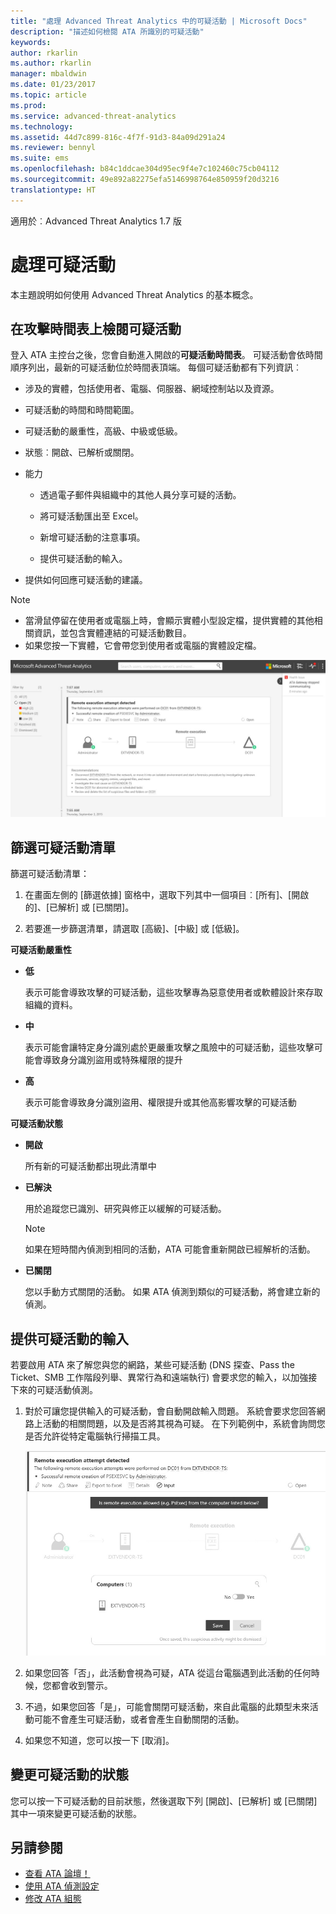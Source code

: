 ```yaml
---
title: "處理 Advanced Threat Analytics 中的可疑活動 | Microsoft Docs"
description: "描述如何檢閱 ATA 所識別的可疑活動"
keywords: 
author: rkarlin
ms.author: rkarlin
manager: mbaldwin
ms.date: 01/23/2017
ms.topic: article
ms.prod: 
ms.service: advanced-threat-analytics
ms.technology: 
ms.assetid: 44d7c899-816c-4f7f-91d3-84a09d291a24
ms.reviewer: bennyl
ms.suite: ems
ms.openlocfilehash: b84c1ddcae304d95ec9f4e7c102460c75cb04112
ms.sourcegitcommit: 49e892a82275efa5146998764e850959f20d3216
translationtype: HT
---
```

適用於︰Advanced Threat Analytics 1.7 版



# <a name="working-with-suspicious-activities"></a>處理可疑活動
本主題說明如何使用 Advanced Threat Analytics 的基本概念。

## <a name="review-suspicious-activities-on-the-attack-time-line"></a>在攻擊時間表上檢閱可疑活動
登入 ATA 主控台之後，您會自動進入開啟的**可疑活動時間表**。 可疑活動會依時間順序列出，最新的可疑活動位於時間表頂端。
每個可疑活動都有下列資訊︰

-   涉及的實體，包括使用者、電腦、伺服器、網域控制站以及資源。

-   可疑活動的時間和時間範圍。

-   可疑活動的嚴重性，高級、中級或低級。

-   狀態︰開啟、已解析或關閉。

-   能力

    -   透過電子郵件與組織中的其他人員分享可疑的活動。

    -   將可疑活動匯出至 Excel。

    -   新增可疑活動的注意事項。

    -   提供可疑活動的輸入。

-   提供如何回應可疑活動的建議。

> [!NOTE]
> -   當滑鼠停留在使用者或電腦上時，會顯示實體小型設定檔，提供實體的其他相關資訊，並包含實體連結的可疑活動數目。
> -   如果您按一下實體，它會帶您到使用者或電腦的實體設定檔。

![ATA 可疑活動時間表影像](media/ATA-Suspicious-Activity-Timeline.JPG)

## <a name="filter-suspicious-activities-list"></a>篩選可疑活動清單
篩選可疑活動清單：

1.  在畫面左側的 [篩選依據] 窗格中，選取下列其中一個項目︰[所有]、[開啟的]、[已解析] 或 [已關閉]。

2.  若要進一步篩選清單，請選取 [高級]、[中級] 或 [低級]。

**可疑活動嚴重性**

-   **低**

    表示可能會導致攻擊的可疑活動，這些攻擊專為惡意使用者或軟體設計來存取組織的資料。

-   **中**

    表示可能會讓特定身分識別處於更嚴重攻擊之風險中的可疑活動，這些攻擊可能會導致身分識別盜用或特殊權限的提升

-   **高**

    表示可能會導致身分識別盜用、權限提升或其他高影響攻擊的可疑活動

**可疑活動狀態**

-   **開啟**

    所有新的可疑活動都出現此清單中

-   **已解決**

    用於追蹤您已識別、研究與修正以緩解的可疑活動。

    > [!NOTE]
    > 如果在短時間內偵測到相同的活動，ATA 可能會重新開啟已經解析的活動。

-   **已關閉**

    您以手動方式關閉的活動。 如果 ATA 偵測到類似的可疑活動，將會建立新的偵測。

## <a name="provide-input-on-a-suspicious-activity"></a>提供可疑活動的輸入
若要啟用 ATA 來了解您與您的網路，某些可疑活動 (DNS 探查、Pass the Ticket、SMB 工作階段列舉、異常行為和遠端執行) 會要求您的輸入，以加強接下來的可疑活動偵測。

1.  對於可讓您提供輸入的可疑活動，會自動開啟輸入問題。 系統會要求您回答網路上活動的相關問題，以及是否將其視為可疑。 在下列範例中，系統會詢問您是否允許從特定電腦執行掃描工具。

    ![ATA 提供可疑活動輸入影像](media/ATA-Input.JPG)

2.  如果您回答「否」，此活動會視為可疑，ATA 從這台電腦遇到此活動的任何時候，您都會收到警示。

3.  不過，如果您回答「是」，可能會關閉可疑活動，來自此電腦的此類型未來活動可能不會產生可疑活動，或者會產生自動關閉的活動。

4.  如果您不知道，您可以按一下 [取消]。

## <a name="change-the-status-of-a-suspicious-activity"></a>變更可疑活動的狀態
您可以按一下可疑活動的目前狀態，然後選取下列 [開啟]、[已解析] 或 [已關閉] 其中一項來變更可疑活動的狀態。

## <a name="see-also"></a>另請參閱
- [查看 ATA 論壇！](https://social.technet.microsoft.com/Forums/security/home?forum=mata)
- [使用 ATA 偵測設定](working-with-detection-settings.md)
- [修改 ATA 組態](modifying-ata-configuration.md)
